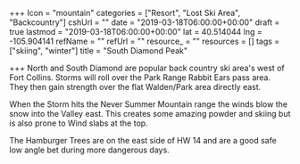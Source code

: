 +++
Icon = "mountain"
categories = ["Resort", "Lost Ski Area", "Backcountry"]
cshUrl = ""
date = "2019-03-18T06:00:00+00:00"
draft = true
lastmod = "2019-03-18T06:00:00+00:00"
lat = 40.514044
lng = -105.904141
refName = ""
refUrl = ""
resource_ = ""
resources = []
tags = ["skiing", "winter"]
title = "South Diamond Peak"

+++
North and South Diamond are popular back country ski area's west of Fort Collins.  Storms will roll over the Park Range Rabbit Ears pass area.  They then gain strength over the flat Walden/Park area directly east.

When the Storm hits the Never Summer Mountain range the winds blow the snow into the Valley east.  This creates some amazing powder and skiing but is also prone to Wind slabs at the top.

The Hamburger Trees are on the east side of HW 14 and are a good safe low angle bet during more dangerous days.